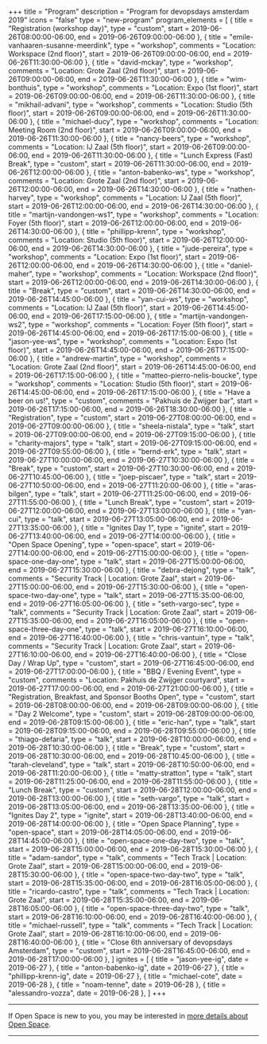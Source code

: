 +++
title = "Program"
description = "Program for devopsdays amsterdam 2019"
icons = "false"
type = "new-program"
program_elements = [
    { title = "Registration (workshop day)", type = "custom", start = 2019-06-26T08:00:00-06:00, end = 2019-06-26T09:00:00-06:00 },
    { title = "emile-vanhaaren-susanne-meerdink", type = "workshop", comments = "Location: Workspace (2nd floor)", start = 2019-06-26T09:00:00-06:00, end = 2019-06-26T11:30:00-06:00 },
    { title = "david-mckay", type = "workshop", comments = "Location: Grote Zaal (2nd floor)", start = 2019-06-26T09:00:00-06:00, end = 2019-06-26T11:30:00-06:00 },
    { title = "wim-bonthuis", type = "workshop", comments = "Location: Expo (1st floor)", start = 2019-06-26T09:00:00-06:00, end = 2019-06-26T11:30:00-06:00 },
    { title = "mikhail-advani", type = "workshop", comments = "Location: Studio (5th floor)", start = 2019-06-26T09:00:00-06:00, end = 2019-06-26T11:30:00-06:00 },
    { title = "michael-ducy", type = "workshop", comments = "Location: Meeting Room (2nd floor)", start = 2019-06-26T09:00:00-06:00, end = 2019-06-26T11:30:00-06:00 },
    { title = "nancy-beers", type = "workshop", comments = "Location: IJ Zaal (5th floor)", start = 2019-06-26T09:00:00-06:00, end = 2019-06-26T11:30:00-06:00 },
    { title = "Lunch Express (Fast) Break", type = "custom", start = 2019-06-26T11:30:00-06:00, end = 2019-06-26T12:00:00-06:00 },
    { title = "anton-babenko-ws", type = "workshop", comments = "Location: Grote Zaal (2nd floor)", start = 2019-06-26T12:00:00-06:00, end = 2019-06-26T14:30:00-06:00 },
    { title = "nathen-harvey", type = "workshop", comments = "Location: IJ Zaal (5th floor)", start = 2019-06-26T12:00:00-06:00, end = 2019-06-26T14:30:00-06:00 },
    { title = "martijn-vandongen-ws1", type = "workshop", comments = "Location: Foyer (5th floor)", start = 2019-06-26T12:00:00-06:00, end = 2019-06-26T14:30:00-06:00 },
    { title = "phillipp-krenn", type = "workshop", comments = "Location: Studio (5th floor)", start = 2019-06-26T12:00:00-06:00, end = 2019-06-26T14:30:00-06:00 },
    { title = "jude-pereira", type = "workshop", comments = "Location: Expo (1st floor)", start = 2019-06-26T12:00:00-06:00, end = 2019-06-26T14:30:00-06:00 },
    { title = "daniel-maher", type = "workshop", comments = "Location: Workspace (2nd floor)", start = 2019-06-26T12:00:00-06:00, end = 2019-06-26T14:30:00-06:00 },
    { title = "Break", type = "custom", start = 2019-06-26T14:30:00-06:00, end = 2019-06-26T14:45:00-06:00 },
    { title = "yan-cui-ws", type = "workshop", comments = "Location: IJ Zaal (5th floor)", start = 2019-06-26T14:45:00-06:00, end = 2019-06-26T17:15:00-06:00 },
    { title = "martijn-vandongen-ws2", type = "workshop", comments = "Location: Foyer (5th floor)", start = 2019-06-26T14:45:00-06:00, end = 2019-06-26T17:15:00-06:00 },
    { title = "jason-yee-ws", type = "workshop", comments = "Location: Expo (1st floor)", start = 2019-06-26T14:45:00-06:00, end = 2019-06-26T17:15:00-06:00 },
    { title = "andrew-martin", type = "workshop", comments = "Location: Grote Zaal (2nd floor)", start = 2019-06-26T14:45:00-06:00, end = 2019-06-26T17:15:00-06:00 },
    { title = "matteo-pierro-nelis-boucke", type = "workshop", comments = "Location: Studio (5th floor)", start = 2019-06-26T14:45:00-06:00, end = 2019-06-26T17:15:00-06:00 },
    { title = "Have a beer on us!", type = "custom", comments = "Pakhuis de Zwijger bar", start = 2019-06-26T17:15:00-06:00, end = 2019-06-26T18:30:00-06:00 },
    { title = "Registration", type = "custom", start = 2019-06-27T08:00:00-06:00, end = 2019-06-27T09:00:00-06:00 },
    { title = "sheela-nistala", type = "talk", start = 2019-06-27T09:00:00-06:00, end = 2019-06-27T09:15:00-06:00 },
    { title = "charity-majors", type = "talk", start = 2019-06-27T09:15:00-06:00, end = 2019-06-27T09:55:00-06:00 },
    { title = "bernd-erk", type = "talk", start = 2019-06-27T10:00:00-06:00, end = 2019-06-27T10:30:00-06:00 },
    { title = "Break", type = "custom", start = 2019-06-27T10:30:00-06:00, end = 2019-06-27T10:45:00-06:00 },
    { title = "joep-piscaer", type = "talk", start = 2019-06-27T10:50:00-06:00, end = 2019-06-27T11:20:00-06:00 },
    { title = "aras-bilgen", type = "talk", start = 2019-06-27T11:25:00-06:00, end = 2019-06-27T11:55:00-06:00 },
    { title = "Lunch Break", type = "custom", start = 2019-06-27T12:00:00-06:00, end = 2019-06-27T13:00:00-06:00 },
    { title = "yan-cui", type = "talk", start = 2019-06-27T13:05:00-06:00, end = 2019-06-27T13:35:00-06:00 },
    { title = "Ignites Day 1", type = "ignite", start = 2019-06-27T13:40:00-06:00, end = 2019-06-27T14:00:00-06:00 },
    { title = "Open Space Opening", type = "open-space", start = 2019-06-27T14:00:00-06:00, end = 2019-06-27T15:00:00-06:00 },
    { title = "open-space-one-day-one", type = "talk", start = 2019-06-27T15:00:00-06:00, end = 2019-06-27T15:30:00-06:00 },
    { title = "debra-dejong", type = "talk", comments = "Security Track | Location: Grote Zaal", start = 2019-06-27T15:00:00-06:00, end = 2019-06-27T15:30:00-06:00 },
    { title = "open-space-two-day-one", type = "talk", start = 2019-06-27T15:35:00-06:00, end = 2019-06-27T16:05:00-06:00 },
    { title = "seth-vargo-sec", type = "talk", comments = "Security Track | Location: Grote Zaal", start = 2019-06-27T15:35:00-06:00, end = 2019-06-27T16:05:00-06:00 },
    { title = "open-space-three-day-one", type = "talk", start = 2019-06-27T16:10:00-06:00, end = 2019-06-27T16:40:00-06:00 },
    { title = "chris-vantuin", type = "talk", comments = "Security Track | Location: Grote Zaal", start = 2019-06-27T16:10:00-06:00, end = 2019-06-27T16:40:00-06:00 },
    { title = "Close Day / Wrap Up", type = "custom", start = 2019-06-27T16:45:00-06:00, end = 2019-06-27T17:00:00-06:00 },
    { title = "BBQ / Evening Event", type = "custom", comments = "Location: Pakhuis de Zwijger courtyard", start = 2019-06-27T17:00:00-06:00, end = 2019-06-27T21:00:00-06:00 },
    { title = "Registration, Breakfast, and Sponsor Booths Open", type = "custom", start = 2019-06-28T08:00:00-06:00, end = 2019-06-28T09:00:00-06:00 },
    { title = "Day 2 Welcome", type = "custom", start = 2019-06-28T09:00:00-06:00, end = 2019-06-28T09:15:00-06:00 },
    { title = "eric-han", type = "talk", start = 2019-06-28T09:15:00-06:00, end = 2019-06-28T09:55:00-06:00 },
    { title = "thiago-defaria", type = "talk", start = 2019-06-28T10:00:00-06:00, end = 2019-06-28T10:30:00-06:00 },
    { title = "Break", type = "custom", start = 2019-06-28T10:30:00-06:00, end = 2019-06-28T10:45:00-06:00 },
    { title = "tarah-cleveland", type = "talk", start = 2019-06-28T10:50:00-06:00, end = 2019-06-28T11:20:00-06:00 },
    { title = "matty-stratton", type = "talk", start = 2019-06-28T11:25:00-06:00, end = 2019-06-28T11:55:00-06:00 },
    { title = "Lunch Break", type = "custom", start = 2019-06-28T12:00:00-06:00, end = 2019-06-28T13:00:00-06:00 },
    { title = "seth-vargo", type = "talk", start = 2019-06-28T13:05:00-06:00, end = 2019-06-28T13:35:00-06:00 },
    { title = "Ignites Day 2", type = "ignite", start = 2019-06-28T13:40:00-06:00, end = 2019-06-28T14:00:00-06:00 },
    { title = "Open Space Planning", type = "open-space", start = 2019-06-28T14:05:00-06:00, end = 2019-06-28T14:45:00-06:00 },
    { title = "open-space-one-day-two", type = "talk", start = 2019-06-28T15:00:00-06:00, end = 2019-06-28T15:30:00-06:00 },
    { title = "adam-sandor", type = "talk", comments = "Tech Track | Location: Grote Zaal", start = 2019-06-28T15:00:00-06:00, end = 2019-06-28T15:30:00-06:00 },
    { title = "open-space-two-day-two", type = "talk", start = 2019-06-28T15:35:00-06:00, end = 2019-06-28T16:05:00-06:00 },
    { title = "ricardo-castro", type = "talk", comments = "Tech Track | Location: Grote Zaal", start = 2019-06-28T15:35:00-06:00, end = 2019-06-28T16:05:00-06:00 },
    { title = "open-space-three-day-two", type = "talk", start = 2019-06-28T16:10:00-06:00, end = 2019-06-28T16:40:00-06:00 },
    { title = "michael-russell", type = "talk", comments = "Tech Track | Location: Grote Zaal", start = 2019-06-28T16:10:00-06:00, end = 2019-06-28T16:40:00-06:00 },
    { title = "Close 6th anniversary of devopsdays Amsterdam", type = "custom", start = 2019-06-28T16:45:00-06:00, end = 2019-06-28T17:00:00-06:00 },
]
ignites = [
    { title = "jason-yee-ig", date = 2019-06-27 },
    { title = "anton-babenko-ig", date = 2019-06-27 },
    { title = "phillipp-krenn-ig", date = 2019-06-27 },
    { title = "michael-cote", date = 2019-06-28 },
    { title = "noam-tenne", date = 2019-06-28 },
    { title = "alessandro-vozza", date = 2019-06-28 },
]
+++
<div class = "row">
  <div class = "col">
    <hr />
    If Open Space is new to you, you may be interested in <a href="/pages/open-space-format">more details about Open Space</a>.
    <hr />
  </div>
</div>
